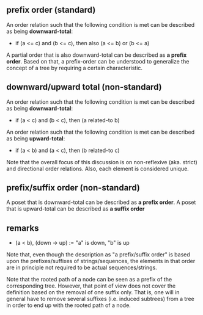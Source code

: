 
<!-- ======================================================================= -->
## prefix order (standard)

An order relation such that the following condition is met
can be described as being **downward-total**:

* if (a <= c) and (b <= c), then also (a <= b) or (b <= a)

A partial order that is also downward-total can be described as
**a prefix order**. Based on that, a prefix-order can be understood
to generalize the concept of a tree by requiring a certain characteristic.

<!-- ======================================================================= -->
## downward/upward total (non-standard)

An order relation such that the following condition is met
can be described as being **downward-total**:

* if (a < c) and (b < c), then (a related-to b)

An order relation such that the following condition is met
can be described as being **upward-total**:

* if (a < b) and (a < c), then (b related-to c)

Note that the overall focus of this discussion is on non-reflexive (aka. strict)
and directional order relations. Also, each element is considered unique.

<!-- ======================================================================= -->
## prefix/suffix order (non-standard)

A poset that is downward-total can be described as **a prefix order**.
A poset that is upward-total can be described as **a suffix order**

<!-- ======================================================================= -->
## remarks

* (a < b), (down -> up) := "a" is down, "b" is up

Note that, even though the description as "a prefix/suffix order" is based upon
the prefixes/suffixes of strings/sequences, the elements in that order are in
principle not required to be actual sequences/strings.

Note that the rooted path of a node can be seen as a prefix of the corresponding
tree. However, that point of view does not cover the definition based on the
removal of one suffix only. That is, one will in general have to remove several
suffixes (i.e. induced subtrees) from a tree in order to end up with the rooted
path of a node.
